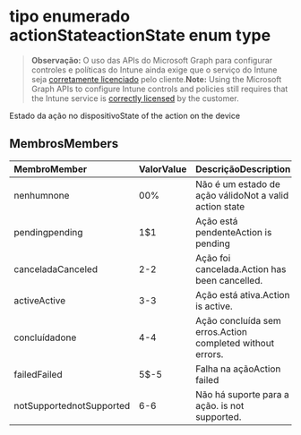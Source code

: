 # <a name="actionstate-enum-type"></a><span data-ttu-id="2db60-101">tipo enumerado actionState</span><span class="sxs-lookup"><span data-stu-id="2db60-101">actionState enum type</span></span>

> <span data-ttu-id="2db60-102">**Observação:** O uso das APIs do Microsoft Graph para configurar controles e políticas do Intune ainda exige que o serviço do Intune seja [corretamente licenciado](https://go.microsoft.com/fwlink/?linkid=839381) pelo cliente.</span><span class="sxs-lookup"><span data-stu-id="2db60-102">**Note:** Using the Microsoft Graph APIs to configure Intune controls and policies still requires that the Intune service is [correctly licensed](https://go.microsoft.com/fwlink/?linkid=839381) by the customer.</span></span>

<span data-ttu-id="2db60-103">Estado da ação no dispositivo</span><span class="sxs-lookup"><span data-stu-id="2db60-103">State of the action on the device</span></span>
## <a name="members"></a><span data-ttu-id="2db60-104">Membros</span><span class="sxs-lookup"><span data-stu-id="2db60-104">Members</span></span>
|<span data-ttu-id="2db60-105">Membro</span><span class="sxs-lookup"><span data-stu-id="2db60-105">Member</span></span>|<span data-ttu-id="2db60-106">Valor</span><span class="sxs-lookup"><span data-stu-id="2db60-106">Value</span></span>|<span data-ttu-id="2db60-107">Descrição</span><span class="sxs-lookup"><span data-stu-id="2db60-107">Description</span></span>|
|:---|:---|:---|
|<span data-ttu-id="2db60-108">nenhum</span><span class="sxs-lookup"><span data-stu-id="2db60-108">none</span></span>|<span data-ttu-id="2db60-109">0</span><span class="sxs-lookup"><span data-stu-id="2db60-109">0%</span></span>|<span data-ttu-id="2db60-110">Não é um estado de ação válido</span><span class="sxs-lookup"><span data-stu-id="2db60-110">Not a valid action state</span></span>|
|<span data-ttu-id="2db60-111">pending</span><span class="sxs-lookup"><span data-stu-id="2db60-111">pending</span></span>|<span data-ttu-id="2db60-112">1</span><span class="sxs-lookup"><span data-stu-id="2db60-112">$1</span></span>|<span data-ttu-id="2db60-113">Ação está pendente</span><span class="sxs-lookup"><span data-stu-id="2db60-113">Action is pending</span></span>|
|<span data-ttu-id="2db60-114">cancelada</span><span class="sxs-lookup"><span data-stu-id="2db60-114">Canceled</span></span>|<span data-ttu-id="2db60-115">2</span><span class="sxs-lookup"><span data-stu-id="2db60-115">-2</span></span>|<span data-ttu-id="2db60-116">Ação foi cancelada.</span><span class="sxs-lookup"><span data-stu-id="2db60-116">Action has been cancelled.</span></span>|
|<span data-ttu-id="2db60-117">active</span><span class="sxs-lookup"><span data-stu-id="2db60-117">Active</span></span>|<span data-ttu-id="2db60-118">3</span><span class="sxs-lookup"><span data-stu-id="2db60-118">-3</span></span>|<span data-ttu-id="2db60-119">Ação está ativa.</span><span class="sxs-lookup"><span data-stu-id="2db60-119">Action is active.</span></span>|
|<span data-ttu-id="2db60-120">concluída</span><span class="sxs-lookup"><span data-stu-id="2db60-120">done</span></span>|<span data-ttu-id="2db60-121">4</span><span class="sxs-lookup"><span data-stu-id="2db60-121">-4</span></span>|<span data-ttu-id="2db60-122">Ação concluída sem erros.</span><span class="sxs-lookup"><span data-stu-id="2db60-122">Action completed without errors.</span></span>|
|<span data-ttu-id="2db60-123">failed</span><span class="sxs-lookup"><span data-stu-id="2db60-123">Failed</span></span>|<span data-ttu-id="2db60-124">5</span><span class="sxs-lookup"><span data-stu-id="2db60-124">$-5</span></span>|<span data-ttu-id="2db60-125">Falha na ação</span><span class="sxs-lookup"><span data-stu-id="2db60-125">Action failed</span></span>|
|<span data-ttu-id="2db60-126">notSupported</span><span class="sxs-lookup"><span data-stu-id="2db60-126">notSupported</span></span>|<span data-ttu-id="2db60-127">6</span><span class="sxs-lookup"><span data-stu-id="2db60-127">-6</span></span>|<span data-ttu-id="2db60-128">Não há suporte para a ação.</span><span class="sxs-lookup"><span data-stu-id="2db60-128"> is not supported.</span></span>|



